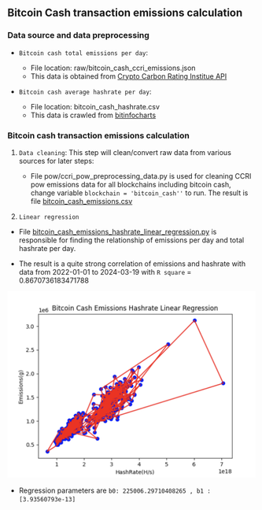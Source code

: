 ## Bitcoin Cash transaction emissions calculation

### Data source and data preprocessing

- `Bitcoin cash total emissions per day`:
    + File location: raw/bitcoin_cash_ccri_emissions.json
    + This data is obtained from [Crypto Carbon Rating Institue API](https://docs.api.carbon-ratings.com/v2/#/)

- `Bitcoin cash average hashrate per day`:
    + File location: bitcoin_cash_hashrate.csv
    + This data is crawled from [bitinfocharts](https://bitinfocharts.com/comparison/hashrate-bch.html)

### Bitcoin cash transaction emissions calculation

1. `Data cleaning`: This step will clean/convert raw data from various
   sources for later steps:
    - File pow/ccri_pow_preprocessing_data.py is used for cleaning CCRI pow emissions data for
      all blockchains including bitcoin cash, change variable `blockchain = 'bitcoin_cash''` to run.
      The result is file [bitcoin_cash_emissions.csv](data/bitcoin_cash_emissions.csv)

2. `Linear regression`

- File [bitcoin_cash_emissions_hashrate_linear_regression.py](bitcoin_cash_emissions_hashrate_linear_regression.py) is responsible
  for finding the relationship of emissions per day and total hashrate per day.

- The result is a quite strong correlation of emissions and hashrate with data from
  2022-01-01 to 2024-03-19 with `R square` = 0.8670736183471788

![Bitcoin Cash Emissions Hashrate Linear Regression](img/bitcoin_cash_emissions_hashrate_linear_regression.png)


- Regression parameters are `b0: 225006.29710408265 , b1 : [3.93560793e-13]`












